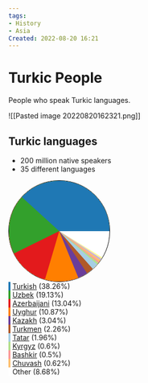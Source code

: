 ```yaml
---
tags:
- History
- Asia
Created: 2022-08-20 16:21  
---
```

# Turkic People
People who speak Turkic languages. 

![[Pasted image 20220820162321.png]]

## Turkic languages 
- 200 million native speakers 
- 35 different languages 
<div class="thumbinner" style="width:202px">
<div class="mw-no-invert" style="background-color:white;margin:auto;position:relative;width:200px;height:200px;overflow:hidden;border-radius:100px;border:1px solid black">
<div style="border:solid transparent;background-color: initial;position:absolute;width:100px;line-height:0;left:100px; top:100px; border-width:100px 0 0 164.80787085308px; border-left-color:#FFFF99"></div>
<div style="position:absolute;line-height:0;border-style:solid;left:0;top:0;border-width:0 200px 100px 0;border-color:#FFFF99"></div>
<div style="position:absolute;line-height:0;border-style:solid;left:0;top:0;border-width:0 100px 200px 0;border-color:#FFFF99"></div><div style="border:solid transparent;background-color: initial;position:absolute;width:100px;line-height:0;left:100px; top:100px; border-width:100px 0 0 153.28270598844px; border-left-color:#CAB2D6"></div>
<div style="position:absolute;line-height:0;border-style:solid;left:0;top:0;border-width:0 200px 100px 0;border-color:#CAB2D6"></div>
<div style="position:absolute;line-height:0;border-style:solid;left:0;top:0;border-width:0 100px 200px 0;border-color:#CAB2D6"></div><div style="border:solid transparent;background-color: initial;position:absolute;width:100px;line-height:0;left:100px; top:100px; border-width:100px 0 0 142.85725005551px; border-left-color:#FDBF6F"></div>
<div style="position:absolute;line-height:0;border-style:solid;left:0;top:0;border-width:0 200px 100px 0;border-color:#FDBF6F"></div>
<div style="position:absolute;line-height:0;border-style:solid;left:0;top:0;border-width:0 100px 200px 0;border-color:#FDBF6F"></div><div style="border:solid transparent;background-color: initial;position:absolute;width:100px;line-height:0;left:100px; top:100px; border-width:100px 0 0 131.63060604128px; border-left-color:#FB9A99"></div>
<div style="position:absolute;line-height:0;border-style:solid;left:0;top:0;border-width:0 200px 100px 0;border-color:#FB9A99"></div>
<div style="position:absolute;line-height:0;border-style:solid;left:0;top:0;border-width:0 100px 200px 0;border-color:#FB9A99"></div><div style="border:solid transparent;background-color: initial;position:absolute;width:100px;line-height:0;left:100px; top:100px; border-width:100px 0 0 123.38400459136px; border-left-color:#B2DF8A"></div>
<div style="position:absolute;line-height:0;border-style:solid;left:0;top:0;border-width:0 200px 100px 0;border-color:#B2DF8A"></div>
<div style="position:absolute;line-height:0;border-style:solid;left:0;top:0;border-width:0 100px 200px 0;border-color:#B2DF8A"></div><div style="border:solid transparent;background-color: initial;position:absolute;width:100px;line-height:0;left:100px; top:100px; border-width:100px 0 0 114.29346326547px; border-left-color:#A6CEE3"></div>
<div style="position:absolute;line-height:0;border-style:solid;left:0;top:0;border-width:0 200px 100px 0;border-color:#A6CEE3"></div>
<div style="position:absolute;line-height:0;border-style:solid;left:0;top:0;border-width:0 100px 200px 0;border-color:#A6CEE3"></div><div style="border:solid transparent;background-color: initial;position:absolute;width:100px;line-height:0;left:100px; top:100px; border-width:100px 0 0 89.284774210373px; border-left-color:#B15928"></div>
<div style="position:absolute;line-height:0;border-style:solid;left:0;top:0;border-width:0 200px 100px 0;border-color:#B15928"></div>
<div style="position:absolute;line-height:0;border-style:solid;left:0;top:0;border-width:0 100px 200px 0;border-color:#B15928"></div><div style="border:solid transparent;background-color: initial;position:absolute;width:100px;line-height:0;left:100px; top:100px; border-width:100px 0 0 66.500236242603px; border-left-color:#6A3D9A"></div>
<div style="position:absolute;line-height:0;border-style:solid;left:0;top:0;border-width:0 200px 100px 0;border-color:#6A3D9A"></div>
<div style="position:absolute;line-height:0;border-style:solid;left:0;top:0;border-width:0 100px 200px 0;border-color:#6A3D9A"></div><div style="border:solid transparent;background-color: initial;position:absolute;width:100px;line-height:0;left:100px; top:100px; border-width:100px 0 0 41.789897502735px; border-left-color:#FF7F00"></div>
<div style="position:absolute;line-height:0;border-style:solid;left:0;top:0;border-width:0 200px 100px 0;border-color:#FF7F00"></div>
<div style="position:absolute;line-height:0;border-style:solid;left:0;top:0;border-width:0 100px 200px 0;border-color:#FF7F00"></div><div style="border:solid transparent;background-color: initial;position:absolute;width:100px;line-height:0;right:100px; top:100px; border-width:95.905733451084px 28.321198618872px 0 0; border-top-color:#E31A1C"></div>
<div style="position:absolute;line-height:0;border-style:solid;left:0;top:0;border-width:0 200px 100px 0;border-color:#E31A1C"></div><div style="border:solid transparent;background-color: initial;position:absolute;width:100px;line-height:0;right:100px; top:100px; border-width:44.782151048937px 89.412297517904px 0 0; border-top-color:#33A02C"></div>
<div style="position:absolute;line-height:0;border-style:solid;left:0;top:0;border-width:0 200px 100px 0;border-color:#33A02C"></div><div style="border:solid transparent;background-color: initial;position:absolute;width:100px;line-height:0;right:100px; top:0; border-width:0 110.03737917119px 100px 0; border-right-color:#1F78B4"></div>
<div style="position:absolute;line-height:0;border-style:solid;right:0;top:0;border-width:0 100px 100px 0;border-color:#1F78B4"></div>
</div>
<div class="thumbcaption">
<style data-mw-deduplicate="TemplateStyles:r981673959">.mw-parser-output .legend{page-break-inside:avoid;break-inside:avoid-column}.mw-parser-output .legend-color{display:inline-block;min-width:1.25em;height:1.25em;line-height:1.25;margin:1px 0;text-align:center;border:1px solid black;background-color:transparent;color:black}.mw-parser-output .legend-text{}</style><div class="legend"><span class="legend-color mw-no-invert" style="background-color:#1F78B4; color:;">&nbsp;</span>&nbsp;<a href="/wiki/Turkish_language" title="Turkish language">Turkish</a> (38.26%)</div><link rel="mw-deduplicated-inline-style" href="mw-data:TemplateStyles:r981673959"><div class="legend"><span class="legend-color mw-no-invert" style="background-color:#33A02C; color:;">&nbsp;</span>&nbsp;<a href="/wiki/Uzbek_language" title="Uzbek language">Uzbek</a> (19.13%)</div><link rel="mw-deduplicated-inline-style" href="mw-data:TemplateStyles:r981673959"><div class="legend"><span class="legend-color mw-no-invert" style="background-color:#E31A1C; color:;">&nbsp;</span>&nbsp;<a href="/wiki/Azerbaijani_language" title="Azerbaijani language">Azerbaijani</a> (13.04%)</div><link rel="mw-deduplicated-inline-style" href="mw-data:TemplateStyles:r981673959"><div class="legend"><span class="legend-color mw-no-invert" style="background-color:#FF7F00; color:;">&nbsp;</span>&nbsp;<a href="/wiki/Uyghur_language" title="Uyghur language">Uyghur</a> (10.87%)</div><link rel="mw-deduplicated-inline-style" href="mw-data:TemplateStyles:r981673959"><div class="legend"><span class="legend-color mw-no-invert" style="background-color:#6A3D9A; color:;">&nbsp;</span>&nbsp;<a href="/wiki/Kazakh_language" title="Kazakh language">Kazakh</a> (3.04%)</div><link rel="mw-deduplicated-inline-style" href="mw-data:TemplateStyles:r981673959"><div class="legend"><span class="legend-color mw-no-invert" style="background-color:#B15928; color:;">&nbsp;</span>&nbsp;<a href="/wiki/Turkmen_language" title="Turkmen language">Turkmen</a> (2.26%)</div><link rel="mw-deduplicated-inline-style" href="mw-data:TemplateStyles:r981673959"><div class="legend"><span class="legend-color mw-no-invert" style="background-color:#A6CEE3; color:;">&nbsp;</span>&nbsp;<a href="/wiki/Tatar_language" title="Tatar language">Tatar</a> (1.96%)</div><link rel="mw-deduplicated-inline-style" href="mw-data:TemplateStyles:r981673959"><div class="legend"><span class="legend-color mw-no-invert" style="background-color:#B2DF8A; color:;">&nbsp;</span>&nbsp;<a href="/wiki/Kyrgyz_language" title="Kyrgyz language">Kyrgyz</a> (0.6%)</div><link rel="mw-deduplicated-inline-style" href="mw-data:TemplateStyles:r981673959"><div class="legend"><span class="legend-color mw-no-invert" style="background-color:#FB9A99; color:;">&nbsp;</span>&nbsp;<a href="/wiki/Bashkir_language" title="Bashkir language">Bashkir</a> (0.5%)</div><link rel="mw-deduplicated-inline-style" href="mw-data:TemplateStyles:r981673959"><div class="legend"><span class="legend-color mw-no-invert" style="background-color:#FDBF6F; color:;">&nbsp;</span>&nbsp;<a href="/wiki/Chuvash_language" title="Chuvash language">Chuvash</a> (0.62%)</div><link rel="mw-deduplicated-inline-style" href="mw-data:TemplateStyles:r981673959"><div class="legend"><span class="legend-color mw-no-invert" style="background-color:white; color:black;">&nbsp;</span>&nbsp;Other (8.68%)</div>
</div>
</div>
